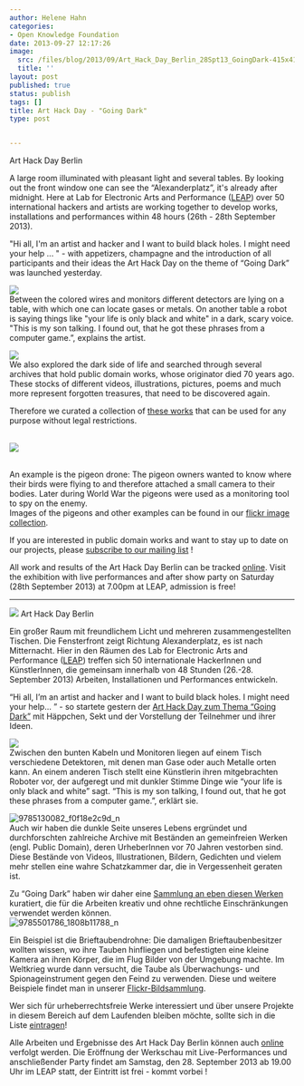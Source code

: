 ```yaml
---
author: Helene Hahn
categories:
- Open Knowledge Foundation
date: 2013-09-27 12:17:26
image:
  src: /files/blog/2013/09/Art_Hack_Day_Berlin_28Spt13_GoingDark-415x415.jpg
  title: ''
layout: post
published: true
status: publish
tags: []
title: Art Hack Day - "Going Dark"
type: post


---
```


 Art Hack Day Berlin

A large room illuminated with pleasant light and several tables. By looking out the front window one can see the “Alexanderplatz”, it's already after midnight. Here at Lab for Electronic Arts and Performance ([LEAP](http://www.leapknecht.de/)) over 50 international hackers and artists are working together to develop works, installations and performances within 48 hours (26th - 28th September 2013).

"Hi all, I'm an artist and hacker and I want to build black holes. I might need your help ... " - with appetizers, champagne and the introduction of all participants and their ideas the Art Hack Day on the theme of “Going Dark” was launched yesterday.

![](/files/blog/2013/09/Jugend-hackt1-415x276.jpg)  
Between the colored wires and monitors different detectors are lying on a table, with which one can locate gases or metals. On another table a robot is saying things like "your life is only black and white" in a dark, scary voice. "This is my son talking. I found out, that he got these phrases from a computer game.”, explains the artist.

![](/files/blog/2013/09/9785130082_f0f18e2c9d_n.jpg)  
We also explored the dark side of life and searched through several archives that hold public domain works, whose originator died 70 years ago. These stocks of different videos, illustrations, pictures, poems and much more represent forgotten treasures, that need to be discovered again.

Therefore we curated a collection of [these works](https://docs.google.com/file/d/0B2NGwf7EKSopMnFPazUtdWlGSFk/edit?usp=drive_web) that can be used for any purpose without legal restrictions.  
 

![](/files/blog/2013/09/9785501786_1808b11788_n.jpg)  
 

An example is the pigeon drone: The pigeon owners wanted to know where their birds were flying to and therefore attached a small camera to their bodies. Later during World War the pigeons were used as a monitoring tool to spy on the enemy.  
Images of the pigeons and other examples can be found in our [flickr image collection](http://www.flickr.com/photos/okfde/sets/72157635586090215/).

If you are interested in public domain works and want to stay up to date on our projects, please [subscribe to our mailing list](http://okfn.us5.list-manage1.com/subscribe?u=929f1e07936386d34833e20d1&id=902fcd59b5) !

All work and results of the Art Hack Day Berlin can be tracked [online](http://www.ustream.tv/channel/art-hack-day-berlin-livestream). Visit the exhibition with live performances and after show party on Saturday (28th September 2013) at 7.00pm at LEAP, admission is free!

---------

![](/files/blog/2013/09/Art_Hack_Day_Berlin_28Spt13_GoingDark-415x415.jpg) Art Hack Day Berlin

Ein großer Raum mit freundlichem Licht und mehreren zusammengestellten Tischen. Die Fensterfront zeigt Richtung Alexanderplatz, es ist nach Mitternacht. Hier in den Räumen des Lab for Electronic Arts and Performance ([LEAP](http://www.leapknecht.de/)) treffen sich 50 internationale HackerInnen und KünstlerInnen, die gemeinsam innerhalb von 48 Stunden (26.-28. September 2013) Arbeiten, Installationen und Performances entwickeln.

“Hi all, I’m an artist and hacker and I want to build black holes. I might need your help… ” - so startete gestern der [Art Hack Day zum Thema “Going Dark”](http://arthackday.net/berlin/) mit Häppchen, Sekt und der Vorstellung der Teilnehmer und ihrer Ideen.

![](/files/blog/2013/09/Jugend-hackt1-415x276.jpg)  
Zwischen den bunten Kabeln und Monitoren liegen auf einem Tisch verschiedene Detektoren, mit denen man Gase oder auch Metalle orten kann. An einem anderen Tisch stellt eine Künstlerin ihren mitgebrachten Roboter vor, der aufgeregt und mit dunkler Stimme Dinge wie “your life is only black and white” sagt. “This is my son talking, I found out, that he got these phrases from a computer game.”, erklärt sie.

![9785130082_f0f18e2c9d_n](/files/blog/2013/09/9785130082_f0f18e2c9d_n.jpg)  
Auch wir haben die dunkle Seite unseres Lebens ergründet und durchforschten zahlreiche Archive mit Beständen an gemeinfreien Werken (engl. Public Domain), deren UrheberInnen vor 70 Jahren vestorben sind. Diese Bestände von Videos, Illustrationen, Bildern, Gedichten und vielem mehr stellen eine wahre Schatzkammer dar, die in Vergessenheit geraten ist.

Zu “Going Dark” haben wir daher eine [Sammlung an eben diesen Werken](https://docs.google.com/file/d/0B2NGwf7EKSopMnFPazUtdWlGSFk/edit?usp=drive_web) kuratiert, die für die Arbeiten kreativ und ohne rechtliche Einschränkungen verwendet werden können.  
![9785501786_1808b11788_n](/files/blog/2013/09/9785501786_1808b11788_n.jpg)

Ein Beispiel ist die Brieftaubendrohne: Die damaligen Brieftaubenbesitzer wollten wissen, wo ihre Tauben hinfliegen und befestigten eine kleine Kamera an ihren Körper, die im Flug Bilder von der Umgebung machte. Im Weltkrieg wurde dann versucht, die Taube als Überwachungs- und Spionageinstrument gegen den Feind zu verwenden. Diese und weitere Beispiele findet man in unserer [Flickr-Bildsammlung](http://www.flickr.com/photos/okfde/sets/72157635586090215/).

Wer sich für urheberrechtsfreie Werke interessiert und über unsere Projekte in diesem Bereich auf dem Laufenden bleiben möchte, sollte sich in die Liste [eintragen](http://okfn.us5.list-manage1.com/subscribe?u=929f1e07936386d34833e20d1&id=902fcd59b5)!

Alle Arbeiten und Ergebnisse des Art Hack Day Berlin können auch [online ](http://www.ustream.tv/channel/art-hack-day-berlin-livestream)verfolgt werden. Die Eröffnung der Werkschau mit Live-Performances und anschließender Party findet am Samstag, den 28. September 2013 ab 19.00 Uhr im LEAP statt, der Eintritt ist frei - kommt vorbei !